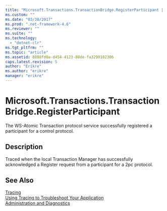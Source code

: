 ```yaml
---
title: "Microsoft.Transactions.TransactionBridge.RegisterParticipant | Microsoft Docs"
ms.custom: ""
ms.date: "03/30/2017"
ms.prod: ".net-framework-4.6"
ms.reviewer: ""
ms.suite: ""
ms.technology: 
  - "dotnet-clr"
ms.tgt_pltfrm: ""
ms.topic: "article"
ms.assetid: 8888fd0a-d454-4123-88de-fa3290102306
caps.latest.revision: 5
author: "Erikre"
ms.author: "erikre"
manager: "erikre"
---
```

# Microsoft.Transactions.TransactionBridge.RegisterParticipant
The WS-Atomic Transaction protocol service successfully registered a participant for a control protocol.  
  
## Description  
 Traced when the local Transaction Manager has successfully acknowledged a Register request from a participant for a 2pc protocol.  
  
## See Also  
 [Tracing](../../../../../docs/framework/wcf/diagnostics/tracing/tracing.md)   
 [Using Tracing to Troubleshoot Your Application](../../../../../docs/framework/wcf/diagnostics/tracing/using-tracing-to-troubleshoot-your-application.md)   
 [Administration and Diagnostics](../../../../../docs/framework/wcf/diagnostics/administration-and-diagnostics.md)